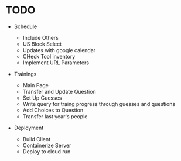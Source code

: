 # TODO

* Schedule
    * Include Others
    * US Block Select
    * Updates with google calendar
    * CHeck Tool inventory
    * Implement URL Parameters

* Trainings
    * Main Page
    * Transfer and Update Question
    * Set Up Guesses
    * Write query for traing progress through guesses and questions
    * Add Choices to Question
    * Transfer last year's people

* Deployment
    * Build Client
    * Containerize Server
    * Deploy to cloud run